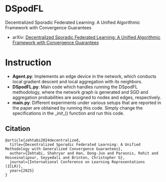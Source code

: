 # DSpodFL
Decentralized Sporadic Federated Learning: A Unified Algorithmic Framework with Convergence Guarantees

- arXiv: [Decentralized Sporadic Federated Learning: A Unified Algorithmic Framework with Convergence Guarantees](https://arxiv.org/abs/2402.03448)

# Instruction

- **Agent.py**: Implements an edge device in the network, which conducts local gradient descent and local aggregation with its neighbors.
- **DSpodFL.py**: Main code which handles running the DSpodFL methodology, where the network graph is generated and SGD and aggregation probabilities are assigned to nodes and edges, respectively.
- **main.py**: Different experiments under various setups that are reported in the paper are obtained by running this code. Simply change the specifications in the \__init__() function and run this code.

## Citation
```
@article{zehtabi2024decentralized,
  title={Decentralized Sporadic Federated Learning: A Unified Methodology with Generalized Convergence Guarantees},
  author={Zehtabi, Shahryar and Han, Dong-Jun and Parasnis, Rohit and Hosseinalipour, Seyyedali and Brinton, Christopher G},
  journal={International Conference on Learning Representations (ICLR)},
  year={2025}
}
```
